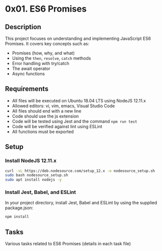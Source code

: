# 0x01. ES6 Promises

## Description
This project focuses on understanding and implementing JavaScript ES6 Promises. It covers key concepts such as:
- Promises (how, why, and what)
- Using the `then`, `resolve`, `catch` methods
- Error handling with try/catch
- The await operator
- Async functions

## Requirements
- All files will be executed on Ubuntu 18.04 LTS using NodeJS 12.11.x
- Allowed editors: vi, vim, emacs, Visual Studio Code
- All files should end with a new line
- Code should use the js extension
- Code will be tested using Jest and the command `npm run test`
- Code will be verified against lint using ESLint
- All functions must be exported

## Setup
### Install NodeJS 12.11.x
```bash
curl -sL https://deb.nodesource.com/setup_12.x -o nodesource_setup.sh
sudo bash nodesource_setup.sh
sudo apt install nodejs -y
```

### Install Jest, Babel, and ESLint
In your project directory, install Jest, Babel and ESLint by using the supplied package.json:
```bash
npm install
```

## Tasks
Various tasks related to ES6 Promises (details in each task file)